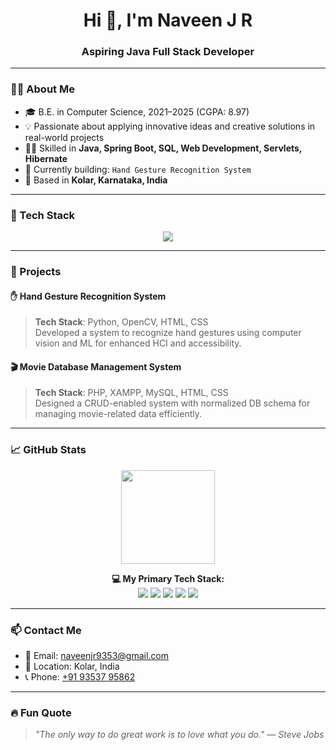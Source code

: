 <!-- GitHub Profile README -->

<h1 align="center">Hi 👋, I'm Naveen J R</h1>
<h3 align="center">Aspiring Java Full Stack Developer </h3>


---

### 👨‍💻 About Me

- 🎓 B.E. in Computer Science, 2021–2025 (CGPA: 8.97)  
- 💡 Passionate about applying innovative ideas and creative solutions in real-world projects  
- 👨‍💻 Skilled in **Java, Spring Boot, SQL, Web Development, Servlets, Hibernate**  
- 🔭 Currently building: `Hand Gesture Recognition System`  
- 📍 Based in **Kolar, Karnataka, India**

---

### 🔧 Tech Stack

<p align="center">
  <img src="https://skillicons.dev/icons?i=java,html,css,js,mysql,spring,hibernate" />
</p>

---

### 🚀 Projects

#### ✋ Hand Gesture Recognition System
> **Tech Stack**: Python, OpenCV, HTML, CSS  
Developed a system to recognize hand gestures using computer vision and ML for enhanced HCI and accessibility.

#### 🎬 Movie Database Management System
> **Tech Stack**: PHP, XAMPP, MySQL, HTML, CSS  
Designed a CRUD-enabled system with normalized DB schema for managing movie-related data efficiently.

---

### 📈 GitHub Stats

<p align="center">
  <img src="https://github-readme-stats.vercel.app/api?username=naveenjr&show_icons=true&theme=radical" height="150" />
</p>

<p align="center">
  <strong>💻 My Primary Tech Stack:</strong><br/>
  <img src="https://img.shields.io/badge/Java-ED8B00?style=for-the-badge&logo=java&logoColor=white"/>
  <img src="https://img.shields.io/badge/HTML5-e34c26?style=for-the-badge&logo=html5&logoColor=white"/>
  <img src="https://img.shields.io/badge/CSS3-264de4?style=for-the-badge&logo=css3&logoColor=white"/>
  <img src="https://img.shields.io/badge/JavaScript-F7DF1E?style=for-the-badge&logo=javascript&logoColor=black"/>
  <img src="https://img.shields.io/badge/SQL-4479A1?style=for-the-badge&logo=mysql&logoColor=white"/>
</p>

---

### 📫 Contact Me

- 📧 Email: [naveenjr9353@gmail.com](mailto:naveenjr9353@gmail.com)  
- 📍 Location: Kolar, India  
- 📞 Phone: [+91 93537 95862](tel:9353795862)  

---

### 🔥 Fun Quote
> *"The only way to do great work is to love what you do." — Steve Jobs*
